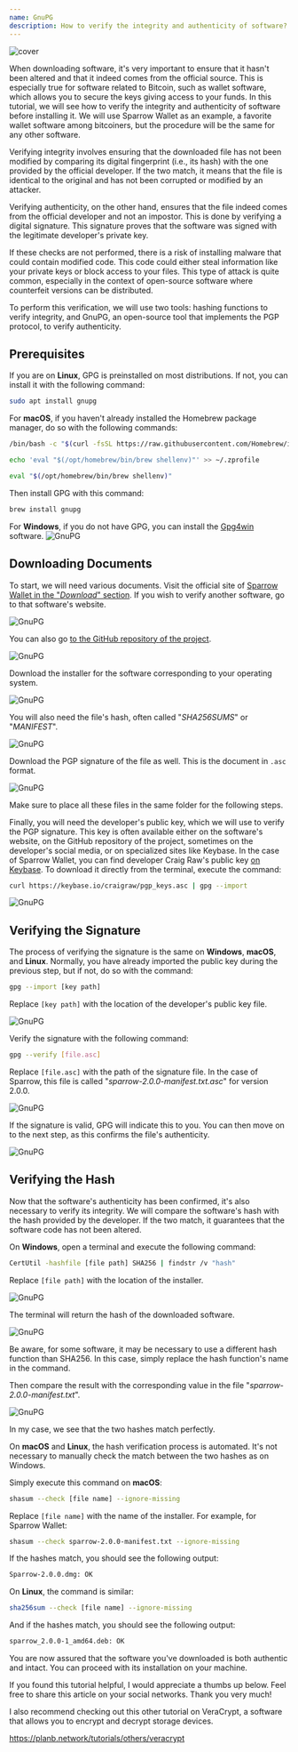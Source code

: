 ```yaml
---
name: GnuPG
description: How to verify the integrity and authenticity of software?
---
```

![cover](assets/cover.webp)

When downloading software, it's very important to ensure that it hasn't been altered and that it indeed comes from the official source. This is especially true for software related to Bitcoin, such as wallet software, which allows you to secure the keys giving access to your funds. In this tutorial, we will see how to verify the integrity and authenticity of software before installing it. We will use Sparrow Wallet as an example, a favorite wallet software among bitcoiners, but the procedure will be the same for any other software.

Verifying integrity involves ensuring that the downloaded file has not been modified by comparing its digital fingerprint (i.e., its hash) with the one provided by the official developer. If the two match, it means that the file is identical to the original and has not been corrupted or modified by an attacker.

Verifying authenticity, on the other hand, ensures that the file indeed comes from the official developer and not an impostor. This is done by verifying a digital signature. This signature proves that the software was signed with the legitimate developer's private key.

If these checks are not performed, there is a risk of installing malware that could contain modified code. This code could either steal information like your private keys or block access to your files. This type of attack is quite common, especially in the context of open-source software where counterfeit versions can be distributed.

To perform this verification, we will use two tools: hashing functions to verify integrity, and GnuPG, an open-source tool that implements the PGP protocol, to verify authenticity.

## Prerequisites

If you are on **Linux**, GPG is preinstalled on most distributions. If not, you can install it with the following command:

```bash
sudo apt install gnupg
```

For **macOS**, if you haven't already installed the Homebrew package manager, do so with the following commands:

```bash
/bin/bash -c "$(curl -fsSL https://raw.githubusercontent.com/Homebrew/install/HEAD/install.sh)"
```

```bash
echo 'eval "$(/opt/homebrew/bin/brew shellenv)"' >> ~/.zprofile
```

```bash
eval "$(/opt/homebrew/bin/brew shellenv)"
```

Then install GPG with this command:

```bash
brew install gnupg
```
For **Windows**, if you do not have GPG, you can install the [Gpg4win](https://www.gpg4win.org/) software.
![GnuPG](assets/notext/01.webp)

## Downloading Documents

To start, we will need various documents. Visit the official site of [Sparrow Wallet in the "*Download*" section](https://sparrowwallet.com/download/). If you wish to verify another software, go to that software's website.

![GnuPG](assets/notext/02.webp)

You can also go [to the GitHub repository of the project](https://github.com/sparrowwallet/sparrow/releases).

![GnuPG](assets/notext/03.webp)

Download the installer for the software corresponding to your operating system.

![GnuPG](assets/notext/04.webp)

You will also need the file's hash, often called "*SHA256SUMS*" or "*MANIFEST*".

![GnuPG](assets/notext/05.webp)

Download the PGP signature of the file as well. This is the document in `.asc` format.

![GnuPG](assets/notext/06.webp)

Make sure to place all these files in the same folder for the following steps.

Finally, you will need the developer's public key, which we will use to verify the PGP signature. This key is often available either on the software's website, on the GitHub repository of the project, sometimes on the developer's social media, or on specialized sites like Keybase. In the case of Sparrow Wallet, you can find developer Craig Raw's public key [on Keybase](https://keybase.io/craigraw). To download it directly from the terminal, execute the command:

```bash
curl https://keybase.io/craigraw/pgp_keys.asc | gpg --import
```

![GnuPG](assets/notext/07.webp)

## Verifying the Signature

The process of verifying the signature is the same on **Windows**, **macOS**, and **Linux**. Normally, you have already imported the public key during the previous step, but if not, do so with the command:

```bash
gpg --import [key path]
```

Replace `[key path]` with the location of the developer's public key file.

![GnuPG](assets/notext/08.webp)

Verify the signature with the following command:

```bash
gpg --verify [file.asc]
```

Replace `[file.asc]` with the path of the signature file. In the case of Sparrow, this file is called "*sparrow-2.0.0-manifest.txt.asc*" for version 2.0.0.

![GnuPG](assets/notext/09.webp)

If the signature is valid, GPG will indicate this to you. You can then move on to the next step, as this confirms the file's authenticity.

![GnuPG](assets/notext/10.webp)

## Verifying the Hash
Now that the software's authenticity has been confirmed, it's also necessary to verify its integrity. We will compare the software's hash with the hash provided by the developer. If the two match, it guarantees that the software code has not been altered.

On **Windows**, open a terminal and execute the following command:

```bash
CertUtil -hashfile [file path] SHA256 | findstr /v "hash"
```

Replace `[file path]` with the location of the installer.

![GnuPG](assets/notext/11.webp)

The terminal will return the hash of the downloaded software.

![GnuPG](assets/notext/12.webp)

Be aware, for some software, it may be necessary to use a different hash function than SHA256. In this case, simply replace the hash function's name in the command.

Then compare the result with the corresponding value in the file "*sparrow-2.0.0-manifest.txt*".

![GnuPG](assets/notext/13.webp)

In my case, we see that the two hashes match perfectly.

On **macOS** and **Linux**, the hash verification process is automated. It's not necessary to manually check the match between the two hashes as on Windows.

Simply execute this command on **macOS**:

```bash
shasum --check [file name] --ignore-missing
```

Replace `[file name]` with the name of the installer. For example, for Sparrow Wallet:

```bash
shasum --check sparrow-2.0.0-manifest.txt --ignore-missing
```

If the hashes match, you should see the following output:

```bash
Sparrow-2.0.0.dmg: OK
```

On **Linux**, the command is similar:

```bash
sha256sum --check [file name] --ignore-missing
```

And if the hashes match, you should see the following output:

```bash
sparrow_2.0.0-1_amd64.deb: OK
```

You are now assured that the software you've downloaded is both authentic and intact. You can proceed with its installation on your machine.

If you found this tutorial helpful, I would appreciate a thumbs up below. Feel free to share this article on your social networks. Thank you very much!

I also recommend checking out this other tutorial on VeraCrypt, a software that allows you to encrypt and decrypt storage devices.

https://planb.network/tutorials/others/veracrypt